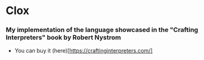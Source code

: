 # Clox

### My implementation of the language showcased in the "Crafting Interpreters" book by Robert Nystrom

- You can buy it (here)[https://craftinginterpreters.com/]
